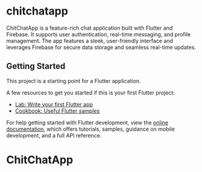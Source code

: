# chitchatapp

ChitChatApp is a feature-rich chat application built with Flutter and Firebase. It supports user authentication, real-time messaging, and profile management. The app features a sleek, user-friendly interface and leverages Firebase for secure data storage and seamless real-time updates.

## Getting Started

This project is a starting point for a Flutter application.

A few resources to get you started if this is your first Flutter project:

- [Lab: Write your first Flutter app](https://docs.flutter.dev/get-started/codelab)
- [Cookbook: Useful Flutter samples](https://docs.flutter.dev/cookbook)

For help getting started with Flutter development, view the
[online documentation](https://docs.flutter.dev/), which offers tutorials,
samples, guidance on mobile development, and a full API reference.
# ChitChatApp
